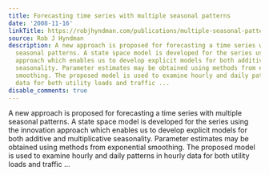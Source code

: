 ```yaml
---
title: Forecasting time series with multiple seasonal patterns
date: '2008-11-16'
linkTitle: https://robjhyndman.com/publications/multiple-seasonal-patterns/
source: Rob J Hyndman
description: A new approach is proposed for forecasting a time series with multiple
  seasonal patterns. A state space model is developed for the series using the innovation
  approach which enables us to develop explicit models for both additive and multiplicative
  seasonality. Parameter estimates may be obtained using methods from exponential
  smoothing. The proposed model is used to examine hourly and daily patterns in hourly
  data for both utility loads and traffic ...
disable_comments: true
---
```

A new approach is proposed for forecasting a time series with multiple seasonal patterns. A state space model is developed for the series using the innovation approach which enables us to develop explicit models for both additive and multiplicative seasonality. Parameter estimates may be obtained using methods from exponential smoothing. The proposed model is used to examine hourly and daily patterns in hourly data for both utility loads and traffic ...